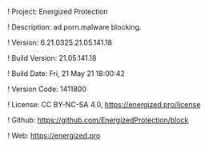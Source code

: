 ! Project: Energized Protection

! Description: ad.porn.malware blocking.

! Version: 6.21.0325.21.05.141.18

! Build Version: 21.05.141.18

! Build Date: Fri, 21 May 21 18:00:42

! Version Code: 1411800

! License: CC BY-NC-SA 4.0, https://energized.pro/license

! Github: https://github.com/EnergizedProtection/block

! Web: https://energized.pro
